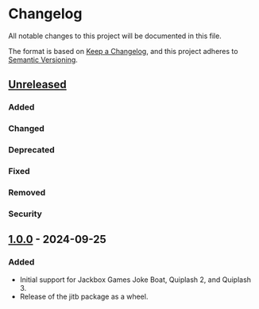 # Changelog

All notable changes to this project will be documented in this file.

The format is based on [Keep a Changelog](https://keepachangelog.com/en/1.1.0/),
and this project adheres to [Semantic Versioning](https://semver.org/spec/v2.0.0.html).

## [Unreleased]

### Added

### Changed

### Deprecated

### Fixed

### Removed

### Security

## [1.0.0] - 2024-09-25

### Added

- Initial support for Jackbox Games Joke Boat, Quiplash 2, and Quiplash 3.
- Release of the jitb package as a wheel.

[unreleased]: https://github.com/hark130/jack-in-the-box/compare/v1.0.0...HEAD
[1.0.0]: https://github.com/hark130/jack-in-the-box/releases/tag/v1.0.0
